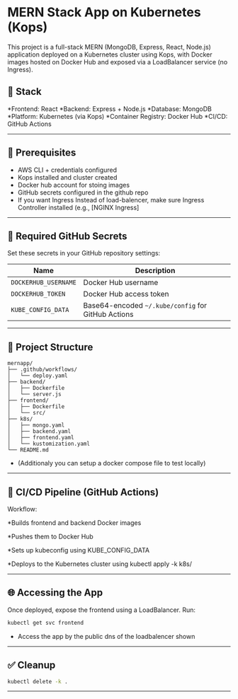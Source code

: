 # MERN Stack App on Kubernetes (Kops)

This project is a full-stack MERN (MongoDB, Express, React, Node.js) application deployed on a Kubernetes cluster using Kops, with Docker images hosted on Docker Hub and exposed via a LoadBalancer service (no Ingress).

## 🧱 Stack

*Frontend: React
*Backend: Express + Node.js 
*Database: MongoDB
*Platform: Kubernetes (via Kops)
*Container Registry: Docker Hub
*CI/CD: GitHub Actions

---

## 🔧 Prerequisites

* AWS CLI + credentials configured
* Kops installed and cluster created
* Docker hub account for stoing images
* GitHub secrets configured in the github repo
* If you want Ingress Instead of load-balencer, make sure Ingress Controller installed (e.g., [NGINX Ingress]

---


## 🔐 Required GitHub Secrets
Set these secrets in your GitHub repository settings:

| Name                 | Description                                                         |
| -------------------- | ------------------------------------------------------------------- |
| `DOCKERHUB_USERNAME` | Docker Hub username                                                 |
| `DOCKERHUB_TOKEN`    | Docker Hub access token
| `KUBE_CONFIG_DATA`   | Base64-encoded `~/.kube/config` for GitHub Actions                  |


---


## 📁 Project Structure

```
mernapp/
├── .github/workflows/  
│   └── deploy.yaml
├── backend/
│   ├── Dockerfile
│   └── server.js
├── frontend/
│   ├── Dockerfile
│   └── src/
├── k8s/
│   ├── mongo.yaml
│   ├── backend.yaml
│   ├── frontend.yaml
│   └── kustomization.yaml
└── README.md
```
* (Additionaly you can setup a docker compose file to test locally)
---

## 🚀 CI/CD Pipeline (GitHub Actions)

Workflow:

*Builds frontend and backend Docker images

*Pushes them to Docker Hub

*Sets up kubeconfig using KUBE_CONFIG_DATA

*Deploys to the Kubernetes cluster using kubectl apply -k k8s/


---


## 🌐 Accessing the App

Once deployed, expose the frontend using a LoadBalancer. Run:

```bash
kubectl get svc frontend

```
* Access the app by the public dns of the loadbalencer shown
---

## ✅ Cleanup

```bash
kubectl delete -k .
```

---

